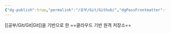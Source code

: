 ```yaml
---
{"dg-publish":true,"permalink":"/공부/Git/Github/","dgPassFrontmatter":true}
---
```



[[공부/Git/Git\|Git]]을 기반으로 한 ==클라우드 기반 원격 저장소==